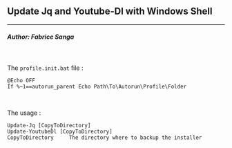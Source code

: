 ## **Update Jq and Youtube-Dl with Windows Shell**
---
##### Author: Fabrice Sanga
<br/>

The `profile.init.bat` file :
```batfile
@Echo OFF
If %~1==autorun_parent Echo Path\To\Autorun\Profile\Folder
```
<br/>

The usage :
```batfile
Update-Jq [CopyToDirectory]
Update-YoutubeDl [CopyToDirectory]
CopyToDirectory     The directory where to backup the installer
```